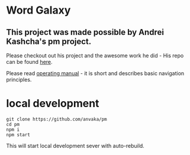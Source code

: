 # Word Galaxy

## This project was made possible by Andrei Kashcha's pm project.
Please checkout out his project and the awesome work he did -
His repo can be found [here](https://github.com/anvaka/pm).

Please read [operating manual](https://github.com/anvaka/pm/tree/master/about#software-galaxies-documentation) -
it is short and describes basic navigation principles.

# local development

```
git clone https://github.com/anvaka/pm
cd pm
npm i
npm start
```

This will start local development sever with auto-rebuild.
